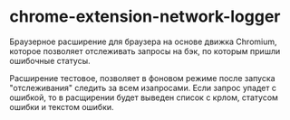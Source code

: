 # chrome-extension-network-logger

Браузерное расширение для браузера на основе движка Chromium, которое позволяет отслеживать запросы на бэк, по которым пришли ошибочные статусы.

Расширение тестовое, позволяет в фоновом режиме после запуска "отслеживания" следить за всем изапросами. Если запрос упадет с ошибкой, то в расщирении будет выведен список с крлом, статусом ошибки и текстом ошибки.
